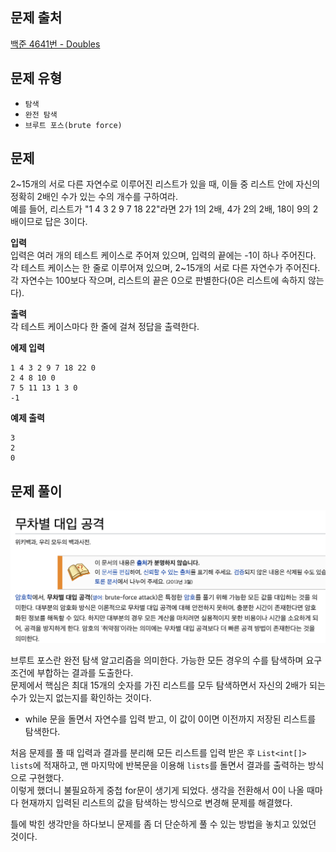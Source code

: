 ## 문제 출처

[백준 4641번 - Doubles](https://www.acmicpc.net/problem/4641)


## 문제 유형

- `탐색`
- `완전 탐색`
- `브루트 포스(brute force)`


## 문제

2~15개의 서로 다른 자연수로 이루어진 리스트가 있을 때, 이들 중 리스트 안에 자신의 정확히 2배인 수가 있는 수의 개수를 구하여라.
<br />
예를 들어, 리스트가 "1 4 3 2 9 7 18 22"라면 2가 1의 2배, 4가 2의 2배, 18이 9의 2배이므로 답은 3이다.

**입력**
<br />
입력은 여러 개의 테스트 케이스로 주어져 있으며, 입력의 끝에는 -1이 하나 주어진다.
<br />
각 테스트 케이스는 한 줄로 이루어져 있으며, 2~15개의 서로 다른 자연수가 주어진다. 각 자연수는 100보다 작으며, 리스트의 끝은 0으로 판별한다(0은 리스트에 속하지 않는다).

**출력**
<br />
각 테스트 케이스마다 한 줄에 걸쳐 정답을 출력한다.

**에제 입력**

```
1 4 3 2 9 7 18 22 0
2 4 8 10 0
7 5 11 13 1 3 0
-1
```

**예제 출력**

```
3
2
0
```


## 문제 풀이

![브루트 포스 위키](./assets/brute-force.png)

브루트 포스란 완전 탐색 알고리즘을 의미한다. 가능한 모든 경우의 수를 탐색하며 요구 조건에 부합하는 결과를 도출한다.
<br />
문제에서 핵심은 최대 15개의 숫자를 가진 리스트를 모두 탐색하면서 자신의 2배가 되는 수가 있는지 없는지를 확인하는 것이다.

- while 문을 돌면서 자연수를 입력 받고, 이 값이 0이면 이전까지 저장된 리스트를 탐색한다.

처음 문제를 풀 때 입력과 결과를 분리해 모든 리스트를 입력 받은 후 `List<int[]> lists`에 적재하고, 맨 마지막에 반복문을 이용해 `lists`를 돌면서 결과를 출력하는 방식으로 구현했다.
<br />
이렇게 했더니 불필요하게 중첩 for문이 생기게 되었다. 생각을 전환해서 0이 나올 때마다 현재까지 입력된 리스트의 값을 탐색하는 방식으로 변경해 문제를 해결했다. 

틀에 박힌 생각만을 하다보니 문제를 좀 더 단순하게 풀 수 있는 방법을 놓치고 있었던 것이다.